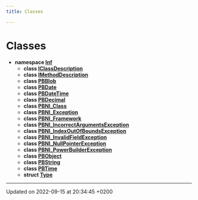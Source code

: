 ```yaml
---
title: Classes

---
```


# Classes




* **namespace [Inf](/docs/doxygen/Namespaces/namespaceInf.md)** 
    * **class [IClassDescription](/docs/doxygen/Classes/classInf_1_1IClassDescription.md)** 
    * **class [IMethodDescription](/docs/doxygen/Classes/classInf_1_1IMethodDescription.md)** 
    * **class [PBBlob](/docs/doxygen/Classes/classInf_1_1PBBlob.md)** 
    * **class [PBDate](/docs/doxygen/Classes/classInf_1_1PBDate.md)** 
    * **class [PBDateTime](/docs/doxygen/Classes/classInf_1_1PBDateTime.md)** 
    * **class [PBDecimal](/docs/doxygen/Classes/classInf_1_1PBDecimal.md)** 
    * **class [PBNI_Class](/docs/doxygen/Classes/classInf_1_1PBNI__Class.md)** 
    * **class [PBNI_Exception](/docs/doxygen/Classes/classInf_1_1PBNI__Exception.md)** 
    * **class [PBNI_Framework](/docs/doxygen/Classes/classInf_1_1PBNI__Framework.md)** 
    * **class [PBNI_IncorrectArgumentsException](/docs/doxygen/Classes/classInf_1_1PBNI__IncorrectArgumentsException.md)** 
    * **class [PBNI_IndexOutOfBoundsException](/docs/doxygen/Classes/classInf_1_1PBNI__IndexOutOfBoundsException.md)** 
    * **class [PBNI_InvalidFieldException](/docs/doxygen/Classes/classInf_1_1PBNI__InvalidFieldException.md)** 
    * **class [PBNI_NullPointerException](/docs/doxygen/Classes/classInf_1_1PBNI__NullPointerException.md)** 
    * **class [PBNI_PowerBuilderException](/docs/doxygen/Classes/classInf_1_1PBNI__PowerBuilderException.md)** 
    * **class [PBObject](/docs/doxygen/Classes/classInf_1_1PBObject.md)** 
    * **class [PBString](/docs/doxygen/Classes/classInf_1_1PBString.md)** 
    * **class [PBTime](/docs/doxygen/Classes/classInf_1_1PBTime.md)** 
    * **struct [Type](/docs/doxygen/Classes/structInf_1_1Type.md)** 



-------------------------------

Updated on 2022-09-15 at 20:34:45 +0200
